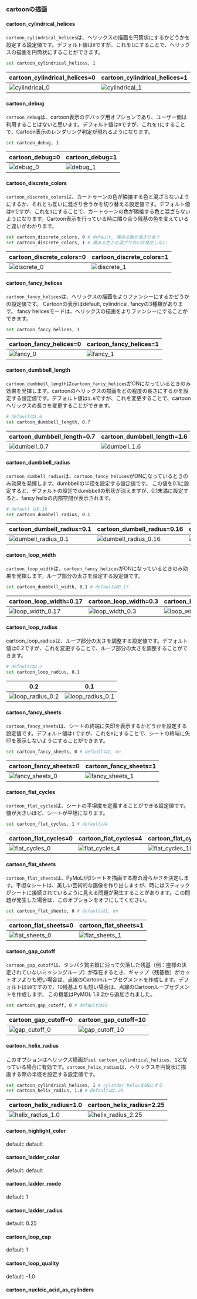 
### cartoonの描画

#### cartoon_cylindrical_helices

`cartoon_cylindrical_helices`は、ヘリックスの描画を円筒状にするかどうかを設定する設定値です。デフォルト値は`0`ですが、これを`1`にすることで、ヘリックスの描画を円筒状にすることができます。

```bash
set cartoon_cylindrical_helices, 1
```

|cartoon_cylindrical_helices=0|cartoon_cylindrical_helices=1|
|---|---|
|![cylindrical_0](./image/cylindrical_0.png)|![cylindrical_1](./image/cylindrical_1.png)|

#### cartoon_debug

`cartoon_debug`は、cartoon表示のデバッグ用オプションであり、ユーザー側は利用することはないと思います。デフォルト値は`0`ですが、これを`1`にすることで、Cartoon表示のレンダリング判定が現れるようになります。

```bash
set cartoon_debug, 1
```

|cartoon_debug=0|cartoon_debug=1|
|---|---|
|![debug_0](./image/cartoondebug_0.png)|![debug_1](./image/cartoondebug_1.png)|

#### cartoon_discrete_colors

`cartoon_discrete_colors`は、カートゥーンの色が隣接する色と混ざらないようにするか、それとも互いに混ざり合うかを切り替える設定値です。デフォルト値は`0`ですが、これを`1`にすることで、カートゥーンの色が隣接する色と混ざらないようになります。Cartoon表示を行っている時に隣り合う残基の色を変えていると違いがわかります。

```bash
set cartoon_discrete_colors, 0 # default, 隣ある色が混ざり合う
set cartoon_discrete_colors, 1 # 隣ある色との混ざり合いが発生しない
```

|cartoon_discrete_colors=0|cartoon_discrete_colors=1|
|---|---|
|![discrete_0](./image/cartoondiscrete_0.png)|![discrete_1](./image/cartoondiscrete_1.png)|

#### cartoon_fancy_helices

`cartoon_fancy_helices`は、ヘリックスの描画をよりファンシーにするかどうかの設定値です。
Cartoonの表示はdefault, cylindrical, fancyの3種類があります。
fancy helicesモードは、ヘリックスの描画をよりファンシーにすることができます。

```bash
set cartoon_fancy_helices, 1
```

|cartoon_fancy_helices=0|cartoon_fancy_helices=1|
|---|---|
|![fancy_0](./image/fancy_0.png)|![fancy_1](./image/fancy_1.png)|

#### cartoon_dumbbell_length

`cartoon_dumbbell_length`は`cartoon_fancy_helices`がONになっているときのみ効果を発揮します。cartoonのヘリックスの描画をどの程度の長さにするかを設定する設定値です。デフォルト値は`1.6`ですが、これを変更することで、cartoonヘリックスの長さを変更することができます。

```bash
# defaultは1.6
set cartoon_dumbbell_length, 0.7
```

|cartoon_dumbbell_length=0.7|cartoon_dumbbell_length=1.6|
|---|---|
|![dumbell_0.7](./image/dumbell_0.7.png)|![dumbell_1.6](./image/dumbell_1.6.png)|

#### cartoon_dumbbell_radius

`cartoon_dumbell_radius`は、`cartoon_fancy_helices`がONになっているときのみ効果を発揮します。dumbbellの半径を設定する設定値です。
この値を0.1に設定すると、デフォルトの設定でdumbbellの形状が消えますが、0.1未満に設定すると、fancy helixの内部空間が表示されます。

```bash
# default は0.16
set cartoon_dumbbell_radius, 0.1
```

|cartoon_dumbell_radius=0.1|cartoon_dumbell_radius=0.16|cartoon_dumbell_radius=0.4|
|---|---|---|
|![dumbell_radius_0.1](./image/dumbell_radius_0.1.png)|![dumbell_radius_0.16](./image/dumbell_radius_0.16.png)|![dumbell_radius_0.4](./image/dumbell_radius_0.4.png)|

#### cartoon_loop_width

`cartoon_loop_width`は、`cartoon_fancy_helices`がONになっているときのみ効果を発揮します。ループ部分の太さを設定する設定値です。

```bash
set cartoon_dumbbell_width, 0.1 # defaultは0.17
```

|cartoon_loop_width=0.17|cartoon_loop_width=0.3|cartoon_loop_width=0.8|
|---|---|---|
|![loop_width_0.17](./image/cartoon_loop_width_0.17.png)|![loop_width_0.3](./image/cartoon_loop_width_0.3.png)|![loop_width_0.7](./image/cartoon_loop_width_0.7.png)|

#### cartoon_loop_radius

cartoon_loop_radiusは、ループ部分の太さを調整する設定値です。デフォルト値は0.2ですが、これを変更することで、ループ部分の太さを調整することができます。

```bash
# defaultは0.2
set cartoon_loop_radius, 0.1
```

|0.2|0.1|
|---|---|
|![loop_radius_0.2](./image/loop_radius_0.2.png)|![loop_radius_0.1](./image/loop_radius_0.1.png)|

#### cartoon_fancy_sheets

`cartoon_fancy_sheets`は、シートの終端に矢印を表示するかどうかを設定する設定値です。デフォルト値は`1`ですが、これを`0`にすることで、シートの終端に矢印を表示しないようにすることができます。

```bash
set cartoon_fancy_sheets, 0 # defaultは1, on
```

|cartoon_fancy_sheets=0|cartoon_fancy_sheets=1|
|---|---|
|![fancy_sheets_0](./image/cartoon_fancy_sheets_0.png)|![fancy_sheets_1](./image/cartoon_fancy_sheets_1.png)|

#### cartoon_flat_cycles

`cartoon_flat_cycles`は、シートの平坦度を定義することができる設定値です。値が大きいほど、シートが平坦になります。

```bash
set cartoon_flat_cycles, 1 # defaultは4
```

|cartoon_flat_cycles=0|cartoon_flat_cycles=4|cartoon_flat_cycles=10|
|---|---|---|
|![flat_cycles_0](./image/cartoon_flat_cycles_0.png)|![flat_cycles_4](./image/cartoon_flat_cycles_4.png)|![flat_cycles_10](./image/cartoon_flat_cycles_10.png)|

#### cartoon_flat_sheets

`cartoon_flat_sheets`は、PyMoLがβシートを描画する際の滑らかさを決定します。平坦なシートは、美しい芸術的な画像を作り出しますが、時にはスティックがシートに接続されているように見える問題が発生することがあります。この問題が発生した場合は、このオプションをオフにしてください。

```bash
set cartoon_flat_sheets, 0 # defaultは1, on
```

|cartoon_flat_sheets=0|cartoon_flat_sheets=1|
|---|---|
|![flat_sheets_0](./image/cartoon_flat_sheets_0.png)|![flat_sheets_1](./image/cartoon_flat_sheets_1.png)|

#### cartoon_gap_cutoff

`cartoon_gap_cutoff`は、タンパク質主鎖に沿って欠落した残基（例：座標の決定されていないミッシングループ）が存在するとき、ギャップ（残基数）がカットオフよりも短い場合は、点線のCartoonループセグメントを作成します。デフォルトは`10`ですので、10残基よりも短い場合は、点線のCartoonループセグメントを作成します。
この機能はPyMOL 1.8.2から追加されました。

```bash
set cartoon_gap_cutoff, 0 # defaultは10
```

|cartoon_gap_cutoff=0|cartoon_gap_cutoff=10|
|---|---|
|![gap_cutoff_0](./image/cartoon_gap_cutoff_0.png)|![gap_cutoff_10](./image/cartoon_gap_cutoff_10.png)|

#### cartoon_helix_radius

このオプションはヘリックス描画が`set cartoon_cylindrical_helices, 1`となっている場合に有効です。`cartoon_helix_radius`は、ヘリックスを円筒状に描画する際の半径を設定する設定値です。

```bash
set cartoon_cylindrical_helices, 1 # cylinder helixをONにする
set cartoon_helix_radius, 1.0 # defaultは2.25
```

|cartoon_helix_radius=1.0|cartoon_helix_radius=2.25|
|---|---|
|![helix_radius_1.0](./image/cartoon_helix_radius_1.0.png)|![helix_radius_2.25](./image/cartoon_helix_radius_2.25.png)|

#### cartoon_highlight_color

default: default

#### cartoon_ladder_color

default: default

#### cartoon_ladder_mode

default: 1

#### cartoon_ladder_radius

default: 0.25

#### cartoon_loop_cap

default: 1

#### cartoon_loop_quality

default: -1.0

#### cartoon_nucleic_acid_as_cylinders
